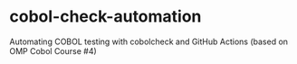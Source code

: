 # cobol-check-automation
Automating COBOL testing with cobolcheck and GitHub Actions (based on OMP Cobol Course #4)
